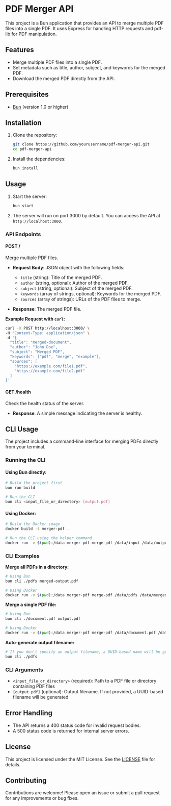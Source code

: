 # PDF Merger API

This project is a Bun application that provides an API to merge multiple PDF files into a single PDF. It uses Express for handling HTTP requests and pdf-lib for PDF manipulation.

## Features

- Merge multiple PDF files into a single PDF.
- Set metadata such as title, author, subject, and keywords for the merged PDF.
- Download the merged PDF directly from the API.

## Prerequisites

- [Bun](https://bun.sh) (version 1.0 or higher)

## Installation

1. Clone the repository:

   ```bash
   git clone https://github.com/yourusername/pdf-merger-api.git
   cd pdf-merger-api
   ```

2. Install the dependencies:

   ```bash
   bun install
   ```

## Usage

1. Start the server:

   ```bash
   bun start
   ```

2. The server will run on port 3000 by default. You can access the API at `http://localhost:3000`.

### API Endpoints

#### POST /

Merge multiple PDF files.

- **Request Body**: JSON object with the following fields:
  - `title` (string): Title of the merged PDF.
  - `author` (string, optional): Author of the merged PDF.
  - `subject` (string, optional): Subject of the merged PDF.
  - `keywords` (array of strings, optional): Keywords for the merged PDF.
  - `sources` (array of strings): URLs of the PDF files to merge.

- **Response**: The merged PDF file.

**Example Request with `curl`:**

```bash
curl -X POST http://localhost:3000/ \
-H "Content-Type: application/json" \
-d '{
  "title": "merged-document",
  "author": "John Doe",
  "subject": "Merged PDF",
  "keywords": ["pdf", "merge", "example"],
  "sources": [
    "https://example.com/file1.pdf",
    "https://example.com/file2.pdf"
  ]
}'
```

#### GET /health

Check the health status of the server.

- **Response**: A simple message indicating the server is healthy.

## CLI Usage

The project includes a command-line interface for merging PDFs directly from your terminal.

### Running the CLI

#### Using Bun directly:

```bash
# Build the project first
bun run build

# Run the CLI
bun cli <input_file_or_directory> [output.pdf]
```

#### Using Docker:

```bash
# Build the Docker image
docker build -t merger-pdf .

# Run the CLI using the helper command
docker run -v $(pwd):/data merger-pdf merge-pdf /data/input /data/output.pdf
```

### CLI Examples

**Merge all PDFs in a directory:**

```bash
# Using Bun
bun cli ./pdfs merged-output.pdf

# Using Docker
docker run -v $(pwd):/data merger-pdf merge-pdf /data/pdfs /data/merged-output.pdf
```

**Merge a single PDF file:**

```bash
# Using Bun
bun cli ./document.pdf output.pdf

# Using Docker
docker run -v $(pwd):/data merger-pdf merge-pdf /data/document.pdf /data/output.pdf
```

**Auto-generate output filename:**

```bash
# If you don't specify an output filename, a UUID-based name will be generated
bun cli ./pdfs
```

### CLI Arguments

- `<input_file_or_directory>` (required): Path to a PDF file or directory containing PDF files
- `[output.pdf]` (optional): Output filename. If not provided, a UUID-based filename will be generated

## Error Handling

- The API returns a 400 status code for invalid request bodies.
- A 500 status code is returned for internal server errors.

## License

This project is licensed under the MIT License. See the [LICENSE](LICENSE) file for details.

## Contributing

Contributions are welcome! Please open an issue or submit a pull request for any improvements or bug fixes.
